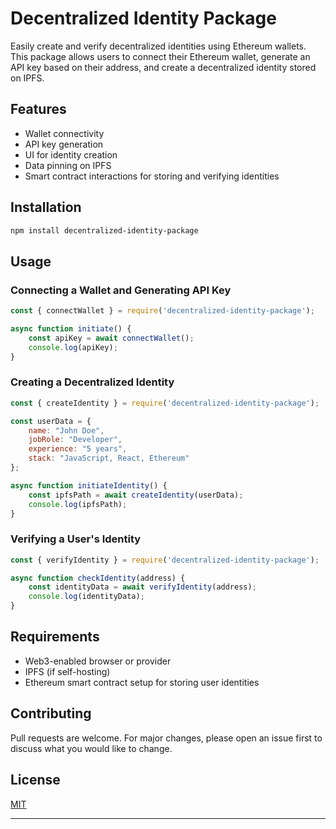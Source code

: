 # Decentralized Identity Package

Easily create and verify decentralized identities using Ethereum wallets. This package allows users to connect their Ethereum wallet, generate an API key based on their address, and create a decentralized identity stored on IPFS.

## Features

- Wallet connectivity
- API key generation
- UI for identity creation
- Data pinning on IPFS
- Smart contract interactions for storing and verifying identities

## Installation

```bash
npm install decentralized-identity-package
```

## Usage

### Connecting a Wallet and Generating API Key

```javascript
const { connectWallet } = require('decentralized-identity-package');

async function initiate() {
    const apiKey = await connectWallet();
    console.log(apiKey);
}
```

### Creating a Decentralized Identity

```javascript
const { createIdentity } = require('decentralized-identity-package');

const userData = {
    name: "John Doe",
    jobRole: "Developer",
    experience: "5 years",
    stack: "JavaScript, React, Ethereum"
};

async function initiateIdentity() {
    const ipfsPath = await createIdentity(userData);
    console.log(ipfsPath);
}
```

### Verifying a User's Identity

```javascript
const { verifyIdentity } = require('decentralized-identity-package');

async function checkIdentity(address) {
    const identityData = await verifyIdentity(address);
    console.log(identityData);
}
```

## Requirements

- Web3-enabled browser or provider
- IPFS (if self-hosting)
- Ethereum smart contract setup for storing user identities

## Contributing

Pull requests are welcome. For major changes, please open an issue first to discuss what you would like to change.

## License

[MIT](https://choosealicense.com/licenses/mit/)

---
